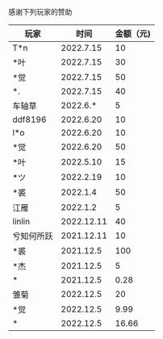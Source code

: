 感谢下列玩家的赞助

| 玩家      | 时间         | 金额（元) |
|---------|------------|-------|
| T*n     | 2022.7.15  | 10    |
| *叶      | 2022.7.15  | 30    |
| *觉      | 2022.7.15  | 50    |
| *.      | 2022.7.15  | 40    |
| 车轴草     | 2022.6.*   | 5     |
| ddf8196 | 2022.6.20  | 10    |
| l*o     | 2022.6.20  | 10    |
| *觉      | 2022.6.20  | 50    |
| *叶      | 2022.5.10  | 15    |
| *ツ      | 2022.2.19  | 10    |
| *裘      | 2022.1.4   | 50    |
| 江雁      | 2022.1.2   | 5     |
| linlin  | 2022.12.11 | 40    |
| 兮知何所跃   | 2021.12.11 | 10    |
| *裘      | 2021.12.5  | 100   |
| *杰      | 2021.12.5  | 5     |
| *       | 2021.12.5  | 0.28  |
| 雏菊      | 2022.12.5  | 20    |
| *觉      | 2022.12.5  | 9.99  |
| *       | 2022.12.5  | 16.66 |



